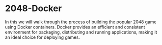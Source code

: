 # 2048-Docker
In this  we will walk through the process of building the popular 2048 game using Docker containers. Docker provides an efficient and consistent environment for packaging, distributing and running applications, making it an ideal choice for deploying games.
